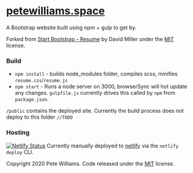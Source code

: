 # [petewilliams.space](http://petewilliams.space)
A Bootstrap website built using npm + gulp to get by.

Forked from [Start Bootstrap - Resume](https://startbootstrap.com/template-overviews/resume/) by David Miller under the [MIT](https://github.com/BlackrockDigital/startbootstrap-resume/blob/gh-pages/LICENSE) license.

### Build

* `npm install` - builds node_modules folder, compiles scss, minifies `resume.css`/`resume.js`
* `npm start` - Runs a node server on 3000, browserSync will hot update any changes. `gulpfile.js` currently drives this called by `npm` from `package.json`.

`/public` contains the deployed site. Currently the build process does not deploy to this folder `//TODO`

### Hosting
[![Netlify Status](https://api.netlify.com/api/v1/badges/ceb8718d-b523-4521-a00c-b670bfc6c16f/deploy-status)](https://app.netlify.com/sites/petewilliamsdotspace/deploys)
Currently manually deployed to [netlify](https://netlify.com) via the `netlify deploy` CLI. 


Copyright 2020 Pete Williams. Code released under the [MIT](https://github.com/BlackrockDigital/startbootstrap-resume/blob/gh-pages/LICENSE) license.